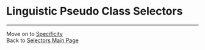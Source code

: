 # Linguistic Pseudo Class Selectors


___
Move on to [Specificity](09-specificity.md)  
Back to [Selectors Main Page](00-selectors.md)
